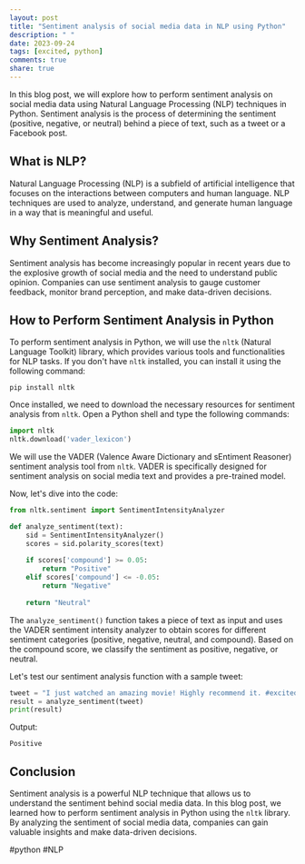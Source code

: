 ```yaml
---
layout: post
title: "Sentiment analysis of social media data in NLP using Python"
description: " "
date: 2023-09-24
tags: [excited, python]
comments: true
share: true
---
```


In this blog post, we will explore how to perform sentiment analysis on social media data using Natural Language Processing (NLP) techniques in Python. Sentiment analysis is the process of determining the sentiment (positive, negative, or neutral) behind a piece of text, such as a tweet or a Facebook post.

## What is NLP?

Natural Language Processing (NLP) is a subfield of artificial intelligence that focuses on the interactions between computers and human language. NLP techniques are used to analyze, understand, and generate human language in a way that is meaningful and useful.

## Why Sentiment Analysis?

Sentiment analysis has become increasingly popular in recent years due to the explosive growth of social media and the need to understand public opinion. Companies can use sentiment analysis to gauge customer feedback, monitor brand perception, and make data-driven decisions.

## How to Perform Sentiment Analysis in Python

To perform sentiment analysis in Python, we will use the `nltk` (Natural Language Toolkit) library, which provides various tools and functionalities for NLP tasks. If you don't have `nltk` installed, you can install it using the following command:

```
pip install nltk
```

Once installed, we need to download the necessary resources for sentiment analysis from `nltk`. Open a Python shell and type the following commands:

```python
import nltk
nltk.download('vader_lexicon')
```

We will use the VADER (Valence Aware Dictionary and sEntiment Reasoner) sentiment analysis tool from `nltk`. VADER is specifically designed for sentiment analysis on social media text and provides a pre-trained model.

Now, let's dive into the code:

```python
from nltk.sentiment import SentimentIntensityAnalyzer

def analyze_sentiment(text):
    sid = SentimentIntensityAnalyzer()
    scores = sid.polarity_scores(text)
    
    if scores['compound'] >= 0.05:
        return "Positive"
    elif scores['compound'] <= -0.05:
        return "Negative"
    
    return "Neutral"
```

The `analyze_sentiment()` function takes a piece of text as input and uses the VADER sentiment intensity analyzer to obtain scores for different sentiment categories (positive, negative, neutral, and compound). Based on the compound score, we classify the sentiment as positive, negative, or neutral.

Let's test our sentiment analysis function with a sample tweet:

```python
tweet = "I just watched an amazing movie! Highly recommend it. #excited"
result = analyze_sentiment(tweet)
print(result)
```

Output:
```
Positive
```

## Conclusion

Sentiment analysis is a powerful NLP technique that allows us to understand the sentiment behind social media data. In this blog post, we learned how to perform sentiment analysis in Python using the `nltk` library. By analyzing the sentiment of social media data, companies can gain valuable insights and make data-driven decisions.

#python #NLP